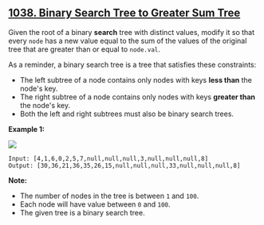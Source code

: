 ## [1038. Binary Search Tree to Greater Sum Tree](https://leetcode.com/problems/binary-search-tree-to-greater-sum-tree/)

Given the root of a binary **search** tree with distinct values, modify it so that every `node` has a new value equal to the sum of the values of the original tree that are greater than or equal to `node.val`.

As a reminder, a binary search tree is a tree that satisfies these constraints:

- The left subtree of a node contains only nodes with keys **less than** the node's key.
- The right subtree of a node contains only nodes with keys **greater than** the node's key.
- Both the left and right subtrees must also be binary search trees.
 

**Example 1:**

![](https://assets.leetcode.com/uploads/2019/05/02/tree.png)

```$xslt
Input: [4,1,6,0,2,5,7,null,null,null,3,null,null,null,8]
Output: [30,36,21,36,35,26,15,null,null,null,33,null,null,null,8]
```
 

**Note:**

- The number of nodes in the tree is between `1` and `100`.
- Each node will have value between `0` and `100`.
- The given tree is a binary search tree.
